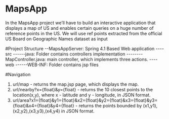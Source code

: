 # MapsApp
In the MapsApp project we’ll have to build an interactive application that displays a map of US and enables certain queries on a huge number of reference points in the US. We will use ref points extracted from the official US Board on Geographic Names dataset as input

#Project Structure
--MapsAppServer: Spring 4.1 Based Web application
----src
------java: Folder contains controllers implementation
--------MapController.java: main controller, which implements three actions.
----web
------WEB-INF: Folder contains jsp files

#Navigation
1. url/map - returns the map.jsp page, which displays the map.
2. url/nearby?x={float}&y={float} - returns the 10 closest points to the location(x,y), where x - latitude and y - longitude, in JSON format.
3. url/area?x1={float}&y1={float}&x2={float}&y2={float}&x3={float}&y3={float}&x4={float}&y4={float} - returns the points bounded by (x1,y1),(x2,y2),(x3,y3),(x4,y4) in JSON format.

